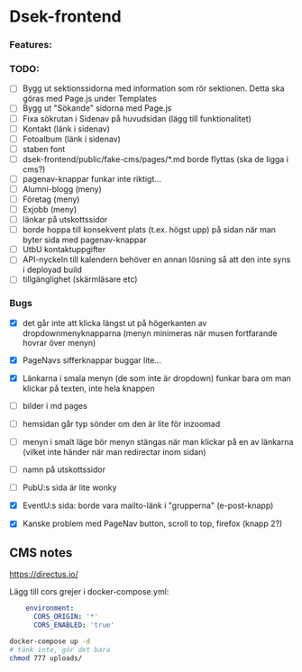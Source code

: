 # Dsek-frontend

### Features:

### TODO:
- [ ] Bygg ut sektionssidorna med information som rör sektionen. Detta ska göras med Page.js under Templates
- [ ] Bygg ut "Sökande" sidorna med Page.js
- [ ] Fixa sökrutan i Sidenav på huvudsidan (lägg till funktionalitet)
- [ ] Kontakt (länk i sidenav)
- [ ] Fotoalbum (länk i sidenav)
- [ ] staben font
- [ ] dsek-frontend/public/fake-cms/pages/*.md borde flyttas (ska de ligga i cms?)
- [ ] pagenav-knappar funkar inte riktigt...
- [ ] Alumni-blogg (meny)
- [ ] Företag (meny)
- [ ] Exjobb (meny)
- [ ] länkar på utskottssidor
- [ ] borde hoppa till konsekvent plats (t.ex. högst upp) på sidan när man byter sida med pagenav-knappar
- [ ] UtbU kontaktuppgifter
- [ ] API-nyckeln till kalendern behöver en annan lösning så att den inte syns i deployad build
- [ ] tillgänglighet (skärmläsare etc)

### Bugs
- [x] det går inte att klicka längst ut på högerkanten av dropdownmenyknapparna (menyn minimeras när musen fortfarande hovrar över menyn)
- [x] PageNavs sifferknappar buggar lite...
- [x] Länkarna i smala menyn (de som inte är dropdown) funkar bara om man klickar på texten, inte hela knappen
- [ ] bilder i md pages
- [ ] hemsidan går typ sönder om den är lite för inzoomad
- [ ] menyn i smalt läge bör menyn stängas när man klickar på en av länkarna (vilket inte händer när man redirectar inom sidan)
- [ ] namn på utskottssidor
- [ ] PubU:s sida är lite wonky
- [x] EventU:s sida: borde vara mailto-länk i "grupperna" (e-post-knapp)
- [x] Kanske problem med PageNav button, scroll to top, firefox (knapp 2?)


## CMS notes
https://directus.io/

Lägg till cors grejer i docker-compose.yml:
```yml
    environment:
      CORS_ORIGIN: '*'
      CORS_ENABLED: 'true'
```


```sh
docker-compose up -d
# tänk inte, gör det bara
chmod 777 uploads/
```

